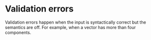 # Validation errors

Validation errors happen when the input is syntactically correct but the semantics are off. For example, when a vector has more than four components.
